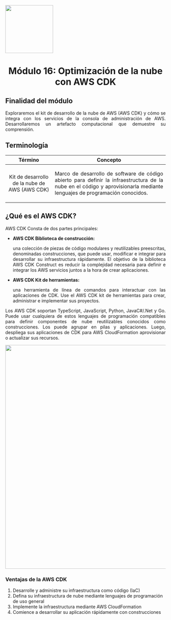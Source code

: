 <p align="left">
  <img src="https://semanadelcannabis.cayetano.edu.pe/assets/img/logo-upch.png" width="150">
  <h1 align="center">Módulo 16: Optimización de la nube con AWS CDK</h1>
</p>

## Finalidad del módulo
<p align="justify">
Exploraremos el kit de desarrollo de la nube de AWS (AWS CDK) y cómo se integra con los servicios de la consola de administración de AWS. Desarrollaremos un artefacto computacional que demuestre su comprensión.</p>

## Terminología
| Término  | Concepto  |
| :------------: | :------------: |
| Kit de desarrollo de la nube de AWS (AWS CDK)  | <p align="justify">Marco de desarrollo de software de código abierto para definir la infraestructura de la nube en el código y aprovisionarla mediante lenguajes de programación conocidos.</p>  |

## ¿Qué es el AWS CDK?

AWS CDK Consta de dos partes principales:

- **AWS CDK Biblioteca de construcción:** <p align="justify">una colección de piezas de código modulares y reutilizables preescritas, denominadas construcciones, que puede usar, modificar e integrar para desarrollar su infraestructura rápidamente. El objetivo de la biblioteca AWS CDK Construct es reducir la complejidad necesaria para definir e integrar los AWS servicios juntos a la hora de crear aplicaciones.</p>

- **AWS CDK Kit de herramientas:** <p align="justify">una herramienta de línea de comandos para interactuar con las aplicaciones de CDK. Use el AWS CDK kit de herramientas para crear, administrar e implementar sus proyectos.</p>

<p align="justify">
Los AWS CDK soportan TypeScript, JavaScript, Python, JavaC#/.Net y Go. Puede usar cualquiera de estos lenguajes de programación compatibles para definir componentes de nube reutilizables conocidos como construcciones. Los puede agrupar en pilas y aplicaciones. Luego, despliega sus aplicaciones de CDK para AWS CloudFormation aprovisionar o actualizar sus recursos.</p>

<p align= "center">
  <img src="https://github.com/EdwinJaraOFC/CDRPersonal/assets/150296803/7992aecb-ce66-4dcd-9678-2cc877b64a9a" width="700">
</p>

### Ventajas de la AWS CDK

1. Desarrolle y administre su infraestructura como código (IaC)
2. Defina su infraestructura de nube mediante lenguajes de programación de uso general
3. Implemente la infraestructura mediante AWS CloudFormation
4. Comience a desarrollar su aplicación rápidamente con construcciones
